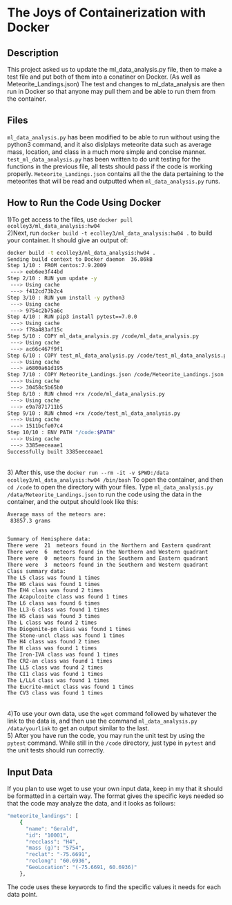 # The Joys of Containerization with Docker 

## Description
This project asked us to update the ml_data_analysis.py file, then to make a test file and put both of them into a conatiner on Docker. (As well as Meteorite_Landings.json)
The test and changes to ml_data_analysis are then run in Docker so that anyone may pull them and be able to run them from the container.

## Files
`ml_data_analysis.py` has been modified to be able to run without using the python3 command, and it also dislplays meteorite data such as average mass, location, and class in a much more simple and concise manner.
`test_ml_data_analysis.py` has been written to do unit testing for the functions in the previous file, all tests should pass if the code is working properly.
`Meteorite_Landings.json` contains all the the data pertaining to the meteorites that will be read and outputted when `ml_data_analysis.py` runs.

## How to Run the Code Using Docker
1)To get access to the files, use `docker pull ecolley3/ml_data_analysis:hw04`\
2)Next, run `docker build -t ecolley3/ml_data_analysis:hw04 .` to build your container. It should give an output of: 
```bash 
docker build -t ecolley3/ml_data_analysis:hw04 .
Sending build context to Docker daemon  36.86kB
Step 1/10 : FROM centos:7.9.2009
 ---> eeb6ee3f44bd
Step 2/10 : RUN yum update -y
 ---> Using cache
 ---> f412cd73b2c4
Step 3/10 : RUN yum install -y python3
 ---> Using cache
 ---> 9754c2b75a6c
Step 4/10 : RUN pip3 install pytest==7.0.0
 ---> Using cache
 ---> f78a483af15c
Step 5/10 : COPY ml_data_analysis.py /code/ml_data_analysis.py
 ---> Using cache
 ---> ac66c467f9f1
Step 6/10 : COPY test_ml_data_analysis.py /code/test_ml_data_analysis.py
 ---> Using cache
 ---> a6800a61d195
Step 7/10 : COPY Meteorite_Landings.json /code/Meteorite_Landings.json
 ---> Using cache
 ---> 30458c5b65b0
Step 8/10 : RUN chmod +rx /code/ml_data_analysis.py
 ---> Using cache
 ---> e9a7871711b5
Step 9/10 : RUN chmod +rx /code/test_ml_data_analysis.py
 ---> Using cache
 ---> 1511bcfe07c4
Step 10/10 : ENV PATH "/code:$PATH"
 ---> Using cache
 ---> 3385eeceaae1
Successfully built 3385eeceaae1
``` 
\
3) After this, use the `docker run --rm -it -v $PWD:/data ecolley3/ml_data_analysis:hw04 /bin/bash` To open the container, and then `cd /code` to open the directory with your files. Type `ml_data_analysis.py /data/Meteorite_Landings.json` to run the code using the data in the container, and the output should look like this:
``` bash 
Average mass of the meteors are:
 83857.3 grams


Summary of Hemisphere data:
There were  21  meteors found in the Northern and Eastern quadrant
There were  6  meteors found in the Northern and Western quadrant
There were  0  meteors found in the Southern and Eastern quadrant
There were  3  meteors found in the Southern and Western quadrant
Class summary data:
The L5 class was found 1 times
The H6 class was found 1 times
The EH4 class was found 2 times
The Acapulcoite class was found 1 times
The L6 class was found 6 times
The LL3-6 class was found 1 times
The H5 class was found 3 times
The L class was found 2 times
The Diogenite-pm class was found 1 times
The Stone-uncl class was found 1 times
The H4 class was found 2 times
The H class was found 1 times
The Iron-IVA class was found 1 times
The CR2-an class was found 1 times
The LL5 class was found 2 times
The CI1 class was found 1 times
The L/LL4 class was found 1 times
The Eucrite-mmict class was found 1 times
The CV3 class was found 1 times
```
\
4)To use your own data, use the `wget` command followed by whatever the link to the data is, and then use the command `ml_data_analysis.py /data/yourlink` to get an output similar to the last.\
5) After you have run the code, you may run the unit test by using the `pytest` command. While still in the `/code` directory, just type in `pytest` and the unit tests should run correctly.

## Input Data
If you plan to use wget to use your own input data, keep in my that it should be formatted in a certain way. The format gives the specific keys needed so that the code may analyze the data, and it looks as follows:
``` bash 
"meteorite_landings": [
    {
      "name": "Gerald",
      "id": "10001",
      "recclass": "H4",
      "mass (g)": "5754",
      "reclat": "-75.6691",
      "reclong": "60.6936",
      "GeoLocation": "(-75.6691, 60.6936)"
    },
```
The code uses these keywords to find the specific values it needs for each data point.
